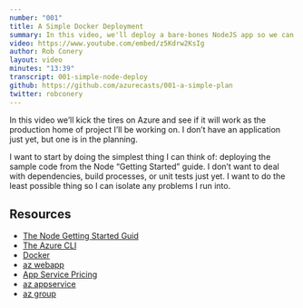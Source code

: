 ```yaml
---
number: "001"
title: A Simple Docker Deployment
summary: In this video, we'll deploy a bare-bones NodeJS app so we can kick the tires on Azure
video: https://www.youtube.com/embed/z5Kdrw2KsIg
author: Rob Conery
layout: video
minutes: "13:39"
transcript: 001-simple-node-deploy
github: https://github.com/azurecasts/001-a-simple-plan
twitter: robconery
---
```


In this video we’ll kick the tires on Azure and see if it will work as the production home of project I’ll be working on. I don’t have an application just yet, but one is in the planning. 

I want to start by doing the simplest thing I can think of: deploying the sample code from the Node “Getting Started” guide. I don’t want to deal with dependencies, build processes, or unit tests just yet. I want to do the least possible thing so I can isolate any problems I run into.

## Resources

 - [The Node Getting Started Guid](https://nodejs.org/es/docs/guides/getting-started-guide/)
 - [The Azure CLI](https://docs.microsoft.com/cli/azure/install-azure-cli?view=azure-cli-latest&WT.mc_id=docs-azurecasts-robcon)
 - [Docker](https://docs.docker.com/)
 - [az webapp](https://docs.microsoft.com/cli/azure/webapp?view=azure-cli-latest&WT.mc_id=docs-azurecasts-robcon)
 - [App Service Pricing](https://azure.microsoft.com/pricing/details/app-service/windows/?WT.mc_id=docs-azurecasts-robcon)
 - [az appservice](https://docs.microsoft.com/cli/azure/appservice?view=azure-cli-latest&WT.mc_id=docs-azurecasts-robcon)
 - [az group](https://docs.microsoft.com/cli/azure/group?view=azure-cli-latest&WT.mc_id=docs-azurecasts-robcon)


